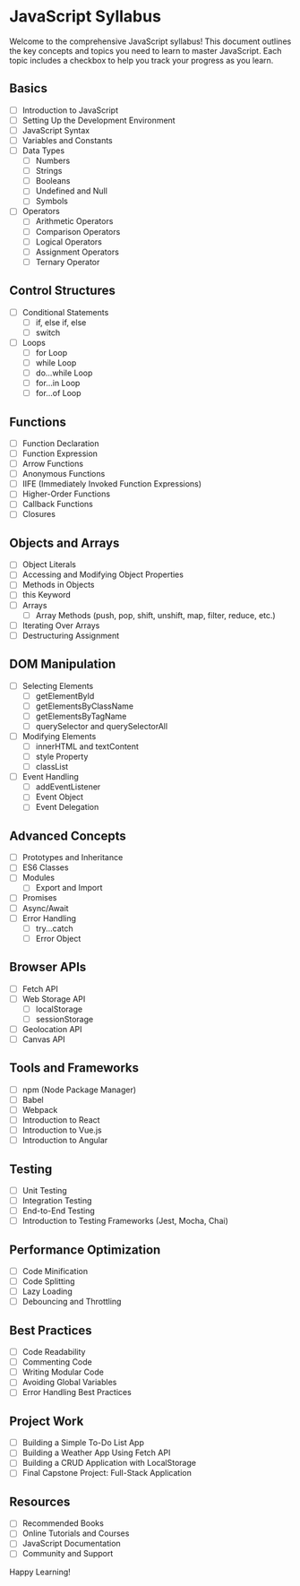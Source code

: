 # JavaScript Syllabus

Welcome to the comprehensive JavaScript syllabus! This document outlines the key concepts and topics you need to learn to master JavaScript. Each topic includes a checkbox to help you track your progress as you learn.

## Basics
- [ ] Introduction to JavaScript
- [ ] Setting Up the Development Environment
- [ ] JavaScript Syntax
- [ ] Variables and Constants
- [ ] Data Types
  - [ ] Numbers
  - [ ] Strings
  - [ ] Booleans
  - [ ] Undefined and Null
  - [ ] Symbols
- [ ] Operators
  - [ ] Arithmetic Operators
  - [ ] Comparison Operators
  - [ ] Logical Operators
  - [ ] Assignment Operators
  - [ ] Ternary Operator

## Control Structures
- [ ] Conditional Statements
  - [ ] if, else if, else
  - [ ] switch
- [ ] Loops
  - [ ] for Loop
  - [ ] while Loop
  - [ ] do...while Loop
  - [ ] for...in Loop
  - [ ] for...of Loop

## Functions
- [ ] Function Declaration
- [ ] Function Expression
- [ ] Arrow Functions
- [ ] Anonymous Functions
- [ ] IIFE (Immediately Invoked Function Expressions)
- [ ] Higher-Order Functions
- [ ] Callback Functions
- [ ] Closures

## Objects and Arrays
- [ ] Object Literals
- [ ] Accessing and Modifying Object Properties
- [ ] Methods in Objects
- [ ] this Keyword
- [ ] Arrays
  - [ ] Array Methods (push, pop, shift, unshift, map, filter, reduce, etc.)
- [ ] Iterating Over Arrays
- [ ] Destructuring Assignment

## DOM Manipulation
- [ ] Selecting Elements
  - [ ] getElementById
  - [ ] getElementsByClassName
  - [ ] getElementsByTagName
  - [ ] querySelector and querySelectorAll
- [ ] Modifying Elements
  - [ ] innerHTML and textContent
  - [ ] style Property
  - [ ] classList
- [ ] Event Handling
  - [ ] addEventListener
  - [ ] Event Object
  - [ ] Event Delegation

## Advanced Concepts
- [ ] Prototypes and Inheritance
- [ ] ES6 Classes
- [ ] Modules
  - [ ] Export and Import
- [ ] Promises
- [ ] Async/Await
- [ ] Error Handling
  - [ ] try...catch
  - [ ] Error Object

## Browser APIs
- [ ] Fetch API
- [ ] Web Storage API
  - [ ] localStorage
  - [ ] sessionStorage
- [ ] Geolocation API
- [ ] Canvas API

## Tools and Frameworks
- [ ] npm (Node Package Manager)
- [ ] Babel
- [ ] Webpack
- [ ] Introduction to React
- [ ] Introduction to Vue.js
- [ ] Introduction to Angular

## Testing
- [ ] Unit Testing
- [ ] Integration Testing
- [ ] End-to-End Testing
- [ ] Introduction to Testing Frameworks (Jest, Mocha, Chai)

## Performance Optimization
- [ ] Code Minification
- [ ] Code Splitting
- [ ] Lazy Loading
- [ ] Debouncing and Throttling

## Best Practices
- [ ] Code Readability
- [ ] Commenting Code
- [ ] Writing Modular Code
- [ ] Avoiding Global Variables
- [ ] Error Handling Best Practices

## Project Work
- [ ] Building a Simple To-Do List App
- [ ] Building a Weather App Using Fetch API
- [ ] Building a CRUD Application with LocalStorage
- [ ] Final Capstone Project: Full-Stack Application

## Resources
- [ ] Recommended Books
- [ ] Online Tutorials and Courses
- [ ] JavaScript Documentation
- [ ] Community and Support

Happy Learning!
